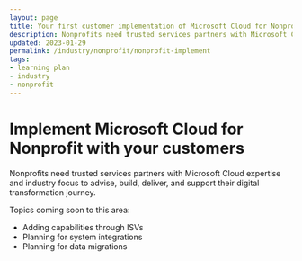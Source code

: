 ```yaml
---
layout: page
title: Your first customer implementation of Microsoft Cloud for Nonprofit
description: Nonprofits need trusted services partners with Microsoft Cloud expertise and industry focus to advise, build, deliver, and support their digital transformation journey.
updated: 2023-01-29
permalink: /industry/nonprofit/nonprofit-implement
tags:
- learning plan
- industry
- nonprofit
---
```


# Implement Microsoft Cloud for Nonprofit with your customers

Nonprofits need trusted services partners with Microsoft Cloud expertise and industry focus to advise, build, deliver, and support their digital transformation journey.

Topics coming soon to this area:
 - Adding capabilities through ISVs
 - Planning for system integrations
 - Planning for data migrations